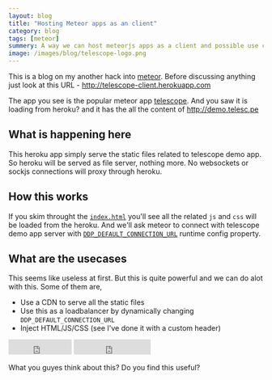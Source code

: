 ```yaml
---
layout: blog
title: "Hosting Meteor apps as an client"
category: blog
tags: [meteor]  
summery: A way we can host meteorjs apps as a client and possible use cases
image: /images/blog/telescope-logo.png
---
```


This is a blog on my another hack into [meteor](http://meteor.com). Before discussing anything just look at this URL - <a href='http://telescope-client.herokuapp.com' target='_blank'>http://telescope-client.herokuapp.com </a>

The app you see is the popular meteor app [telescope](http://telesc.pe). And you saw it is loading from heroku? and it has the all the content of <a href='http://demo.telesc.pe' target='_blank'>http://demo.telesc.pe</a>

## What is happening here

This heroku app simply serve the static files related to telescope demo app. So heroku will be served as file server, nothing more. No websockets or sockjs connections will proxy through heroku.

## How this works

If you skim throught the [`index.html`](https://github.com/arunoda/telescope-client/blob/master/index.html) you'll see all the related `js` and `css` will be loaded from the heroku. And we'll ask meteor to connect with telescope demo app server with [`DDP_DEFAULT_CONNECTION_URL`](http://goo.gl/gopjy) runtime config property.

## What are the usecases

This seems like useless at first. But this is quite powerful and we can do alot with this. Some of them are,

* Use a CDN to serve all the static files
* Use this as a loadbalancer by dynamically changing `DDP_DEFAULT_CONNECTION_URL`
* Inject HTML/JS/CSS (see I've done it with a custom header)

<iframe src="http://ghbtns.com/github-btn.html?user=arunoda&repo=telescope-client&type=watch&count=true&size=large" allowtransparency="true" frameborder="0" scrolling="0" width="125px" height="30px">
</iframe>
<iframe src="http://ghbtns.com/github-btn.html?user=arunoda&repo=telescope-client&type=fork&count=true&size=large" allowtransparency="true" frameborder="0" scrolling="0" width="152px" height="30px">
</iframe>

What you guyes think about this? Do you find this useful? 